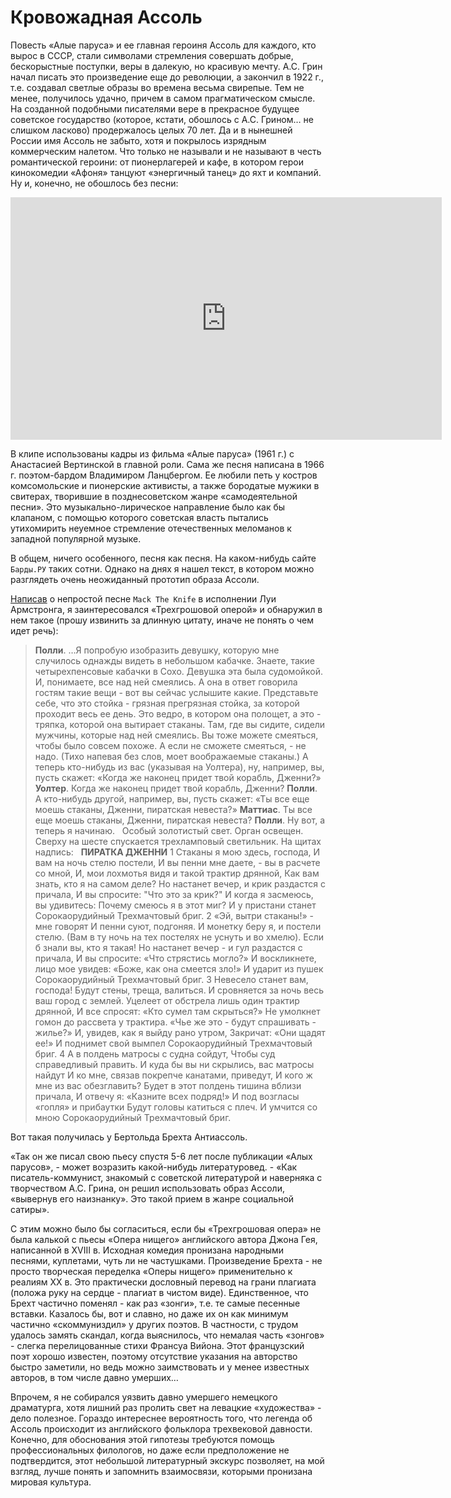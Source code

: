 # Кровожадная Ассоль

Повесть «Алые паруса» и ее главная героиня Ассоль для каждого, кто вырос в СССР, стали символами стремления совершать добрые, бескорыстные поступки, веры в далекую, но красивую мечту. А.С. Грин начал писать это произведение еще до революции, а закончил в 1922 г., т.е. создавал светлые образы во времена весьма свирепые. Тем не менее, получилось удачно, причем в самом прагматическом смысле. На созданной подобными писателями вере в прекрасное будущее советское государство (которое, кстати, обошлось с А.С. Грином… не слишком ласково) продержалось целых 70 лет. Да и в нынешней России имя Ассоль не забыто, хотя и покрылось изрядным коммерческим налетом. Что только не называли и не называют в честь романтической героини: от пионерлагерей и кафе, в котором герои кинокомедии «Афоня» танцуют «энергичный танец» до яхт и компаний. Ну и, конечно, не обошлось без песни:

<iframe width="690" height="388" src="https://www.youtube.com/embed/bqjQM8AiKik" title="Алые паруса" frameborder="0" allow="accelerometer; autoplay; clipboard-write; encrypted-media; gyroscope; picture-in-picture; web-share" allowfullscreen></iframe>

В клипе использованы кадры из фильма «Алые паруса» (1961 г.) с Анастасией Вертинской в главной роли.  Сама же песня написана в 1966 г. поэтом-бардом Владимиром Ланцбергом. Ее любили петь у костров комсомольские и пионерские активисты, а также бородатые мужики в свитерах, творившие в позднесоветском жанре «самодеятельной песни». Это музыкально-лирическое направление было как бы клапаном, с помощью которого советская власть пытались утихомирить неуемное стремление отечественных меломанов к западной популярной музыке. 

В общем, ничего особенного, песня как песня. На каком-нибудь сайте `Барды.РУ` таких сотни. Однако на днях я нашел текст, в котором можно разглядеть очень неожиданный прототип образа Ассоли. 

[Написав](/articles/mack-the-knife) о непростой песне `Mack The Knife` в исполнении Луи Армстронга, я заинтересовался «Трехгрошовой оперой» и обнаружил в нем такое (прошу извинить за длинную цитату, иначе не понять о чем идет речь):

> **Полли**. …Я попробую изобразить девушку, которую мне случилось однажды 
видеть в небольшом кабачке. Знаете, такие четырехпенсовые кабачки в Сохо. 
Девушка эта была судомойкой. И, понимаете, все над ней смеялись. А она в
ответ говорила гостям такие вещи - вот вы сейчас услышите какие. Представьте 
себе, что это стойка - грязная прегрязная стойка, за которой проходит весь
ее день. Это ведро, в котором она полощет, а это - тряпка, которой она 
вытирает стаканы. Там, где вы сидите, сидели мужчины, которые над ней смеялись. 
Вы тоже можете смеяться, чтобы было совсем похоже. А если не сможете смеяться, - 
не надо. (Тихо напевая без слов, моет воображаемые стаканы.) А теперь 
кто-нибудь из вас (указывая на Уолтера), ну, например, вы, пусть скажет: 
«Когда же наконец придет твой корабль, Дженни?»
**Уолтер**. Когда же наконец придет твой корабль, Дженни?
**Полли**. А кто-нибудь другой, например, вы, пусть скажет:
«Ты все еще моешь стаканы, Дженни, пиратская невеста?»
**Маттиас**. Ты все еще моешь стаканы, Дженни, пиратская невеста?
**Полли**. Ну вот, а теперь я начинаю.
&nbsp;
Особый золотистый свет. Орган освещен. Сверху на шесте спускается
трехламповый светильник. На щитах надпись:
&nbsp;
**ПИРАТКА ДЖЕННИ**
1
Стаканы я мою здесь, господа,
И вам на ночь стелю постели,
И вы пенни мне даете, - вы в расчете со мной,
И, мои лохмотья видя и такой трактир дрянной,
Как вам знать, кто я на самом деле?
Но настанет вечер, и крик раздастся с причала,
И вы спросите: "Что это за крик?"
И когда я засмеюсь, вы удивитесь:
Почему смеюсь я в этот миг?
И у пристани станет
Сорокаорудийный
Трехмачтовый бриг.
2
«Эй, вытри стаканы!» - мне говорят
И пенни суют, подгоняя.
И монетку беру я, и постели стелю.
(Вам в ту ночь на тех постелях не уснуть и во
хмелю).
Если б знали вы, кто я такая!
Но настанет вечер - и гул раздастся с причала,
И вы спросите: «Что стрястись могло?»
И воскликнете, лицо мое увидев:
«Боже, как она смеется зло!»
И ударит из пушек
Сорокаорудийный
Трехмачтовый бриг.
3
Невесело станет вам, господа!
Будут стены, треща, валиться.
И сровняется за ночь весь ваш город с землей.
Уцелеет от обстрела лишь один трактир дрянной,
И все спросят: «Кто сумел там скрыться?»
Не умолкнет гомон до рассвета у трактира.
«Чье же это - будут спрашивать - жилье?»
И, увидев, как я выйду рано утром,
Закричат: «Они щадят ее!»
И поднимет свой вымпел
Сорокаорудийный
Трехмачтовый бриг.
4
А в полдень матросы с судна сойдут,
Чтобы суд справедливый править.
И куда бы вы ни скрылись, вас матросы найдут
И ко мне, связав покрепче канатами, приведут,
И кого ж мне из вас обезглавить?
Будет в этот полдень тишина вблизи причала,
И отвечу я: «Казните всех подряд!»
И под возгласы «гопля» и прибаутки
Будут головы катиться с плеч.
И умчится со мною
Сорокаорудийный
Трехмачтовый бриг.

Вот такая получилась у Бертольда Брехта Антиассоль. 

«Так он же писал свою пьесу спустя 5-6 лет после публикации «Алых парусов», - может возразить какой-нибудь литературовед. - «Как писатель-коммунист, знакомый с советской литературой и наверняка с творчеством А.С. Грина, он решил использовать образ Ассоли, «вывернув его наизнанку». Это такой прием в жанре социальной сатиры». 

С этим можно было бы согласиться, если бы «Трехгрошовая опера» не была калькой с пьесы  «Опера нищего» английского автора Джона Гея, написанной в XVIII в. Исходная комедия  пронизана народными песнями, куплетами, чуть ли не частушками. Произведение Брехта - не просто творческая переделка «Оперы нищего» применительно к реалиям XX в. Это практически дословный перевод на грани плагиата (положа руку на сердце - плагиат в чистом виде). Единственное, что Брехт частично поменял - как раз «зонги», т.е. те самые песенные вставки. Казалось бы, вот и славно, но даже их он как минимум частично «скоммуниздил» у других поэтов. В частности, с трудом удалось замять скандал, когда выяснилось, что немалая часть «зонгов» - слегка перелицованные стихи  Франсуа Вийона. Этот французский поэт хорошо известен, поэтому отсутствие указания на авторство быстро заметили, но ведь можно заимствовать и у менее известных авторов, в том числе давно умерших…

Впрочем, я не собирался уязвить давно умершего немецкого драматурга, хотя лишний раз пролить свет на левацкие «художества» - дело полезное. Гораздо интереснее вероятность того, что легенда об Ассоль происходит из английского фольклора трехвековой давности. Конечно, для обоснования этой гипотезы требуются помощь профессиональных филологов, но даже если предположение не подтвердится, этот небольшой  литературный экскурс позволяет, на мой взгляд, лучше понять и запомнить взаимосвязи, которыми пронизана мировая культура. 

